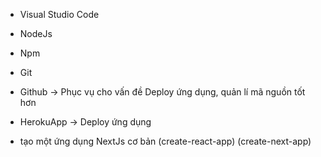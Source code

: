 - Visual Studio Code
- NodeJs
- Npm

- Git
- Github -> Phục vụ cho vấn đề Deploy ứng dụng, quản lí mã nguồn tốt hơn
- HerokuApp -> Deploy ứng dụng

- tạo một ứng dụng NextJs cơ bản 
    (create-react-app)
    (create-next-app)